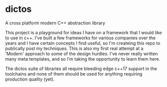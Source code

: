 # dictos
A cross platform modern C++ abstraction library

This project is a playground for ideas I have on a framework that I would like to use in c++. I've built a few frameworks for various companies over the years and I have certain concepts I find useful, so I'm createing this repo to publically post my techniques. This is also my first real attempt at a 'Modern' approach to some of the design hurdles. I've never really written many meta templates, and so I'm taking the opportunity to learn them here. 

The dictos suite of libraries all require bleeding edge c++17 support in the toolchains and none of them should be used for anything requiring production quality (yet). 


